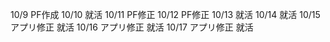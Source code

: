 10/9
PF作成
10/10
就活
10/11
PF修正
10/12
PF修正
10/13
就活
10/14
就活
10/15
アプリ修正
就活
10/16
アプリ修正
就活
10/17
アプリ修正
就活